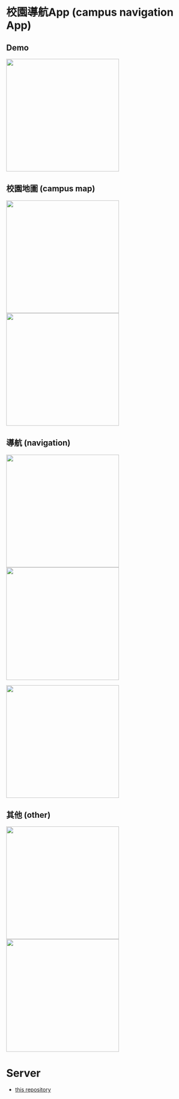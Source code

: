 ﻿# 校園導航App (campus navigation App)
 
 ## Demo ##
 <img src="test.gif" width="300" />
 
## 校園地圖 (campus map) ##
<img src="https://github.com/gemilepus/ProjectDemo-14-20171227-/blob/master/cover.jpg" width="300" /> <img src="https://github.com/gemilepus/Android-SchoolMap/blob/master/05.png" width="300" />

## 導航 (navigation) ##
<img src="https://github.com/gemilepus/Android-SchoolMap/blob/master/01.jpg" width="300" /> <img src="https://github.com/gemilepus/Android-SchoolMap/blob/master/01.png" width="300" />

<img src="https://github.com/gemilepus/Android-SchoolMap/blob/master/02.jpg" width="300" />

## 其他 (other) ##
<img src="https://github.com/gemilepus/Android-SchoolMap/blob/master/06.png" width="300" /> <img src="https://github.com/gemilepus/Android-SchoolMap/blob/master/04.png" width="300" />

# Server
- [this repository](https://github.com/gemilepus/Android-SchoolMap-API)
